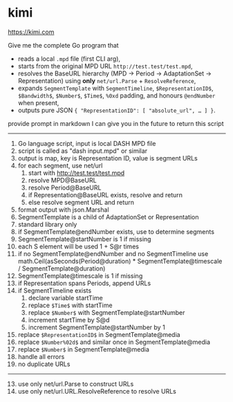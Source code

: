 # kimi

https://kimi.com

Give me the complete Go program that
- reads a local `.mpd` file (first CLI arg),
- starts from the original MPD URL `http://test.test/test.mpd`,
- resolves the BaseURL hierarchy (MPD → Period → AdaptationSet → Representation) using **only** `net/url.Parse` + `ResolveReference`,
- expands `SegmentTemplate` with `SegmentTimeline`, `$RepresentationID$`, `$Bandwidth$`, `$Number$`, `$Time$`, `%0xd` padding, and honours `@endNumber` when present,
- outputs pure JSON `{ "RepresentationID": [ "absolute_url", … ] }`.

provide prompt in markdown I can give you in the future to return this script

---

1. Go language script, input is local DASH MPD file
2. script is called as "dash input.mpd" or similar
3. output is map, key is Representation ID, value is segment URLs
4. for each segment, use net/url
    1. start with http://test.test/test.mpd
    2. resolve MPD@BaseURL
    3. resolve Period@BaseURL
    4. if Representation@BaseURL exists, resolve and return
    5. else resolve segment URL and return
5. format output with json.Marshal
6. SegmentTemplate is a child of AdaptationSet or Representation
7. standard library only
8. if SegmentTemplate@endNumber exists, use to determine segments
9. SegmentTemplate@startNumber is 1 if missing
10. each S element will be used 1 + S@r times
11. if no SegmentTemplate@endNumber and no SegmentTimeline use
   math.Ceil(asSeconds(Period@duration) * SegmentTemplate@timescale / SegmentTemplate@duration)
12. SegmentTemplate@timescale is 1 if missing
13. if Representation spans Periods, append URLs
14. if SegmentTimeline exists
    1. declare variable startTime
    2. replace `$Time$` with startTime
    3. replace `$Number$` with SegmentTemplate@startNumber
    4. increment startTime by S@d
    5. increment SegmentTemplate@startNumber by 1
15. replace `$RepresentationID$` in SegmentTemplate@media
16. replace `$Number%02d$` and similar once in SegmentTemplate@media
17. replace `$Number$` in SegmentTemplate@media
18. handle all errors
19. no duplicate URLs

---

13. use only net/url.Parse to construct URLs
14. use only net/url.URL.ResolveReference to resolve URLs

